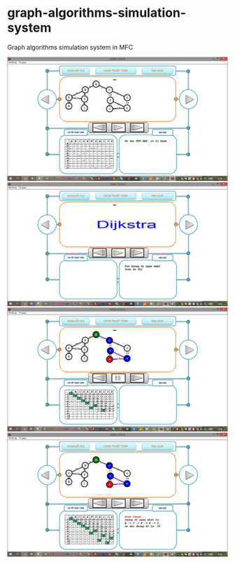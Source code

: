 # graph-algorithms-simulation-system
Graph algorithms simulation system in MFC

![Image 1](https://raw.githubusercontent.com/liemqv/graph-algorithms-simulation-system/master/Images/algo_1.png)
![Image 2](https://raw.githubusercontent.com/liemqv/graph-algorithms-simulation-system/master/Images/algo_2.png)
![Image 3](https://raw.githubusercontent.com/liemqv/graph-algorithms-simulation-system/master/Images/algo_3.png)
![Image 4](https://raw.githubusercontent.com/liemqv/graph-algorithms-simulation-system/master/Images/algo_4.png)
